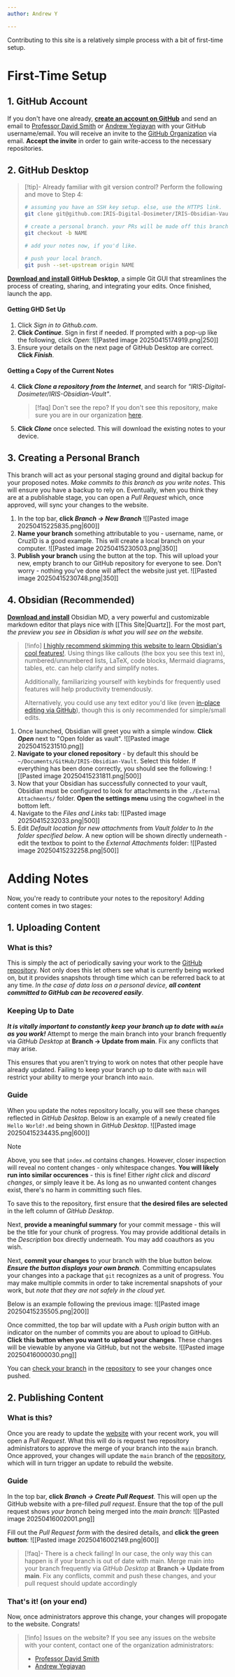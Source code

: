 ```yaml
---
author: Andrew Y

---
```


Contributing to this site is a relatively simple process with a bit of first-time setup. 
# First-Time Setup

## 1. GitHub Account
If you don't have one already, **[create an account on GitHub](https://github.com/)** and send an email to [Professor David Smith](mailto:dsmith8@ucsc.edu) or [Andrew Yegiayan](mailto:andrewyegiayan@gmail.com) with your GitHub username/email. You will receive an invite to the [GitHub Organization](https://github.com/IRIS-Digital-Dosimeter) via email. **Accept the invite** in order to gain write-access to the necessary repositories.

## 2. GitHub Desktop

> [!tip]- Already familiar with git version control?
> Perform the following and move to Step 4:
> ```bash
> # assuming you have an SSH key setup. else, use the HTTPS link.
> git clone git@github.com:IRIS-Digital-Dosimeter/IRIS-Obsidian-Vault.git
> 
> # create a personal branch. your PRs will be made off this branch, so name it something recognizable (please).
> git checkout -b NAME
> 
> # add your notes now, if you'd like. 
> 
> # push your local branch.
> git push --set-upstream origin NAME
>```

**[Download and install](https://desktop.github.com/download/) GitHub Desktop**, a simple Git GUI that streamlines the process of creating, sharing, and integrating your edits. Once finished, launch the app.
#### Getting GHD Set Up
1. Click *Sign in to Github.com*.
2. **Click *Continue***. Sign in first if needed. If prompted with a pop-up like the following, click *Open*:
![[Pasted image 20250415174919.png|250]]
3. Ensure your details on the next page of GitHub Desktop are correct. **Click *Finish***.

#### Getting a Copy of the Current Notes

4. **Click *Clone a repository from the Internet***, and search for *"IRIS-Digital-Dosimeter/IRIS-Obsidian-Vault"*.
   > [!faq] Don't see the repo?
   > If you don't see this repository, make sure you are in our organization [here](https://github.com/settings/organizations).
5. **Click *Clone*** once selected. This will download the existing notes to your device.

## 3. Creating a Personal Branch
This branch will act as your personal staging ground and digital backup for your proposed notes. *Make commits to this branch as you write notes*. This will ensure you have a backup to rely on. Eventually, when you think they are at a publishable stage, you can open a *Pull Request* which, once approved, will sync your changes to the website.

1. In the top bar, **click *Branch -> New Branch***
![[Pasted image 20250415225835.png|600]]
2. **Name your branch** something attributable to you - username, name, or CruzID is a good example. This will create a local branch on your computer.
![[Pasted image 20250415230503.png|350]]
3. **Publish your branch** using the button at the top. This will upload your new, empty branch to our GitHub repository for everyone to see. Don't worry - nothing you've done will affect the website just yet.
![[Pasted image 20250415230748.png|350]]
## 4. Obsidian (Recommended)
**[Download and install](https://obsidian.md/)** Obsidian MD, a very powerful and customizable markdown editor that plays nice with [[This Site|Quartz]]. For the most part, *the preview you see in Obsidian is what you will see on the website.*

> [!info]
> [I highly recommend skimming this website to learn Obsidian's cool features!](https://help.obsidian.md/). Using things like callouts (the box you see this text in), numbered/unnumbered lists, LaTeX, code blocks, Mermaid diagrams, tables, etc. can help clarify and simplify notes.
> 
> Additionally, familiarizing yourself with keybinds for frequently used features will help productivity tremendously.
> 
> Alternatively, you could use any text editor you'd like (even [in-place editing via GitHub](https://docs.github.com/en/repositories/working-with-files/managing-files/editing-files)), though this is only recommended for simple/small edits.
> 


1. Once launched, Obsidian will greet you with a simple window. **Click *Open*** next to "Open folder as vault".
![[Pasted image 20250415231510.png]]
2. **Navigate to your cloned repository** - by default this should be `~/Documents/GitHub/IRIS-Obsidian-Vault`. Select this folder. If everything has been done correctly, you should see the following:
   ![[Pasted image 20250415231811.png|500]]
3. Now that your Obsidian has successfully connected to your vault, Obsidian must be configured to look for attachments in the `./External Attachments/` folder. **Open the settings menu** using the cogwheel in the bottom left.
4. Navigate to the *Files and Links* tab:
![[Pasted image 20250415232033.png|500]]
5. Edit *Default location for new attachments* from *Vault folder* to *In the folder specified below*. A new option will be shown directly underneath - edit the textbox to point to the *External Attachments* folder: 
   ![[Pasted image 20250415232258.png|500]]

# Adding Notes
Now, you're ready to contribute your notes to the repository! Adding content comes in two stages:
## 1. Uploading Content

### What is this?
This is simply the act of periodically saving your work to the [GitHub repository](https://github.com/IRIS-Digital-Dosimeter/IRIS-Obsidian-Vault/). Not only does this let others see what is currently being worked on, but it provides snapshots through time which can be referred back to at any time. *In the case of data loss on a personal device, **all content committed to GitHub can be recovered easily***.

### Keeping Up to Date

***It is vitally important to constantly keep your branch up to date with `main` as you work!*** Attempt to merge the main branch into your branch frequently via *GitHub Desktop* at **Branch -> Update from main**. Fix any conflicts that may arise.

This ensures that you aren't trying to work on notes that other people have already updated. Failing to keep your branch up to date with `main` will restrict your ability to merge your branch into `main`.
### Guide

When you update the notes repository locally, you will see these changes reflected in *GitHub Desktop*. Below is an example of a newly created file `Hello World!.md` being shown in *GitHub Desktop*.
![[Pasted image 20250415234435.png|600]]

> [!NOTE]
> Above, you see that `index.md` contains changes. However, closer inspection will reveal no content changes - only whitespace changes. **You will likely run into similar occurences** - this is fine! Either *right click* and *discard changes*, or simply leave it be. As long as no unwanted content changes exist, there's no harm in committing such files.

To save this to the repository, first ensure that **the desired files are selected** in the left column of *GitHub Desktop*. 

Next, **provide a meaningful summary** for your commit message - this will be the title for your chunk of progress. You may provide additional details in the *Description* box directly underneath. You may add coauthors as you wish.

Next, **commit your changes** to your branch with the blue button below. ***Ensure the button displays your own branch***. Committing encapsulates your changes into a package that `git` recognizes as a unit of progress. You may make multiple commits in order to take incremental snapshots of your work, but *note that they are not safely in the cloud yet.*

Below is an example following the previous image:
![[Pasted image 20250415235505.png|200]]

Once committed, the top bar will update with a *Push origin* button with an indicator on the number of commits you are about to upload to GitHub. **Click this button when you want to upload your changes**. These changes will be viewable by anyone via GitHub, but not the website.
![[Pasted image 20250416000030.png]]

You can [check your branch](https://github.com/IRIS-Digital-Dosimeter/IRIS-Obsidian-Vault/branches) in the [repository](https://github.com/IRIS-Digital-Dosimeter/IRIS-Obsidian-Vault/) to see your changes once pushed.
## 2. Publishing Content
### What is this?

Once you are ready to update the [website](https://iris-digital-dosimeter.github.io/) with your recent work, you will open a *Pull Request*. What this will do is request two repository administrators to approve the merge of your branch into the `main` branch. Once approved, your changes will update the `main` branch of the [repository](https://github.com/IRIS-Digital-Dosimeter/IRIS-Obsidian-Vault/), which will in turn trigger an update to rebuild the website.

### Guide

In the top bar, **click** ***Branch -> Create Pull Request***. This will open up the GitHub website with a pre-filled *pull request*. Ensure that the top of the pull request shows *your branch* being merged into the *main branch*:
![[Pasted image 20250416002001.png]]

Fill out the *Pull Request form* with the desired details, and **click the green button**:
![[Pasted image 20250416002149.png|600]]

> [!faq]- There is a check failing!
> In our case, the only way this can happen is if your branch is out of date with main. Merge main into your branch frequently via *GitHub Desktop* at **Branch -> Update from main**. Fix any conflicts, commit and push these changes, and your pull request should update accordingly
### That's it! (on your end)

Now, once administrators approve this change, your changes will propogate to the website. Congrats!


> [!info] Issues on the website?
> If you see any issues on the website with your content, contact one of the organization administrators:
> - [Professor David Smith](mailto:dsmith8@ucsc.edu)
> - [Andrew Yegiayan](mailto:andrewyegiayan@gmail.com)
